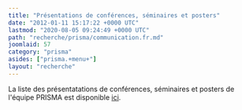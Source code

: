 ```yaml
---
title: "Présentations de conférences, séminaires et posters"
date: "2012-01-11 15:17:22 +0000 UTC"
lastmod: "2020-08-05 09:24:49 +0000 UTC"
path: "recherche/prisma/communication.fr.md"
joomlaid: 57
category: "prisma"
asides: ["prisma.+menu+"]
layout: "recherche"
---
```

La liste des présentatations de conférences, séminaires et posters de l'équipe PRISMA est disponible [ici](https://hal.archives-ouvertes.fr/search/index/?qa%!B(MISSING)collection_t%!D(MISSING)%!B(MISSING)%!D(MISSING)=subatech-prisma&qa%!B(MISSING)text%!D(MISSING)%!B(MISSING)%!D(MISSING)=&submit_advanced=Rechercher&sort=producedDate_tdate+desc&docType_s=OUV+OR+PATENT+OR+LECTURE+OR+IMG+OR+VIDEO+OR+SON+OR+MAP+OR+SOFTWARE+OR+COMM+OR+POSTER&submitType_s=notice+OR+file+OR+annex&rows=100 "Liste des présentations de conférences, séminaires et poster de l'équipe PRISMA").
